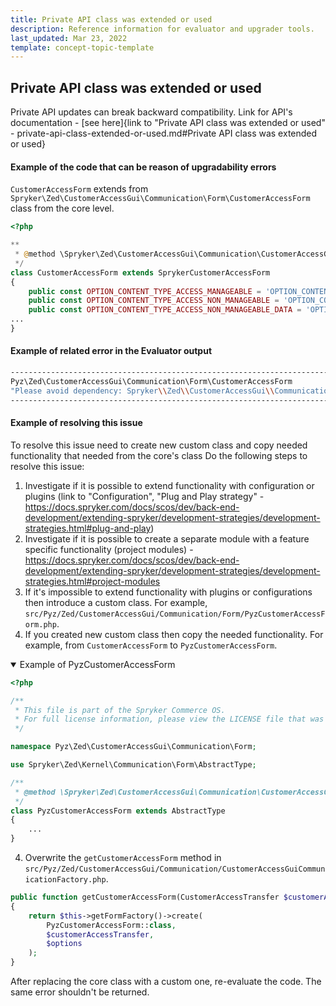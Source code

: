 ```yaml
---
title: Private API class was extended or used
description: Reference information for evaluator and upgrader tools.
last_updated: Mar 23, 2022
template: concept-topic-template
---
```


## Private API class was extended or used

Private API updates can break backward compatibility. Link for API's documentation - [see here]{link to "Private API class was extended or used" - private-api-class-extended-or-used.md#Private API class was extended or used}

#### Example of the code that can be reason of upgradability errors

`CustomerAccessForm` extends from `Spryker\Zed\CustomerAccessGui\Communication\Form\CustomerAccessForm` class from the core level.

```php
<?php

**
 * @method \Spryker\Zed\CustomerAccessGui\Communication\CustomerAccessGuiCommunicationFactory getFactory()
 */
class CustomerAccessForm extends SprykerCustomerAccessForm
{
    public const OPTION_CONTENT_TYPE_ACCESS_MANAGEABLE = 'OPTION_CONTENT_TYPE_ACCESS_MANAGEABLE';
    public const OPTION_CONTENT_TYPE_ACCESS_NON_MANAGEABLE = 'OPTION_CONTENT_TYPE_ACCESS_NON_MANAGEABLE';
    public const OPTION_CONTENT_TYPE_ACCESS_NON_MANAGEABLE_DATA = 'OPTION_CONTENT_TYPE_ACCESS_NON_MANAGEABLE_DATA';
...
}
```

#### Example of related error in the Evaluator output

```bash
------------------------------------------------------------------------------------
Pyz\Zed\CustomerAccessGui\Communication\Form\CustomerAccessForm
"Please avoid dependency: Spryker\\Zed\\CustomerAccessGui\\Communication\\Form\\CustomerAccessForm in Pyz\\Zed\\CustomerAccessGui\\Communication\\Form\\CustomerAccessForm"
------------------------------------------------------------------------------------
```

#### Example of resolving this issue

To resolve this issue need to create new custom class and copy needed functionality that needed from the core's class
Do the following steps to resolve this issue:

1. Investigate if it is possible to extend functionality with configuration or plugins (link to "Configuration", "Plug and Play strategy" - https://docs.spryker.com/docs/scos/dev/back-end-development/extending-spryker/development-strategies/development-strategies.html#plug-and-play)
2. Investigate if it is possible to create a separate module with a feature specific functionality (project modules) - https://docs.spryker.com/docs/scos/dev/back-end-development/extending-spryker/development-strategies/development-strategies.html#project-modules
3. If it's impossible to extend functionality with plugins or configurations then introduce a custom class. For example, `src/Pyz/Zed/CustomerAccessGui/Communication/Form/PyzCustomerAccessForm.php`.
4. If you created new custom class then copy the needed functionality. For example, from `CustomerAccessForm` to `PyzCustomerAccessForm`.

<details open>
    <summary markdown='span'>Example of PyzCustomerAccessForm</summary>

```php
<?php

/**
 * This file is part of the Spryker Commerce OS.
 * For full license information, please view the LICENSE file that was distributed with this source code.
 */

namespace Pyz\Zed\CustomerAccessGui\Communication\Form;

use Spryker\Zed\Kernel\Communication\Form\AbstractType;

/**
 * @method \Spryker\Zed\CustomerAccessGui\Communication\CustomerAccessGuiCommunicationFactory getFactory()
 */
class PyzCustomerAccessForm extends AbstractType
{
    ...
}
```

</details>

4. Overwrite the `getCustomerAccessForm` method in `src/Pyz/Zed/CustomerAccessGui/Communication/CustomerAccessGuiCommunicationFactory.php`.
```php
public function getCustomerAccessForm(CustomerAccessTransfer $customerAccessTransfer, array $options)
{
    return $this->getFormFactory()->create(
        PyzCustomerAccessForm::class,
        $customerAccessTransfer,
        $options
    );
}
```
After replacing the core class with a custom one, re-evaluate the code. The same error shouldn't be returned.
